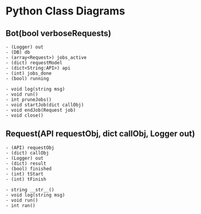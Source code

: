 Python Class Diagrams
======


Bot(bool verboseRequests)
---------
	- (Logger) out
	- (DB) db
	- (array<Request>) jobs_active
	- (dict) requestModel
	- (dict<String:API>) api
	- (int) jobs_done
	- (bool) running

	- void log(string msg)
	- void run()
	- int pruneJobs()
	- void startJob(dict callObj)
	- void endJob(Request job)
	- void close()


Request(API requestObj, dict callObj, Logger out)
---------
	- (API) requestObj
	- (dict) callObj
	- (Logger) out
	- (dict) result
	- (bool) finished
	- (int) tStart
	- (int) tFinish

	- string __str__()
	- void log(string msg)
	- void run()
	- int ran()